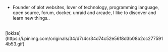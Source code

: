 
- Founder of alot websites, lover of technology, programming language, open source, forum, docker, unraid and arcade, I like to discover and learn new things..
<br>
[lokize](https://i.pinimg.com/originals/34/d7/4c/34d74c52e56f8d3b08b2cc2775914b53.gif)
<br>
